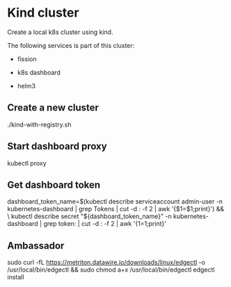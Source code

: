 # Kind cluster

Create a local k8s cluster using kind.

The following services is part of this cluster:

* fission

* k8s dashboard

* helm3

## Create a new cluster

./kind-with-registry.sh <NAME>

## Start dashboard proxy

kubectl proxy

## Get dashboard token

dashboard_token_name=$(kubectl describe serviceaccount admin-user -n kubernetes-dashboard | grep Tokens | cut -d : -f 2 | awk '{$1=$1;print}') && \
    kubectl describe secret "${dashboard_token_name}" -n kubernetes-dashboard | grep token: | cut -d : -f 2 | awk '{$1=$1;print}'

## Ambassador

sudo curl -fL https://metriton.datawire.io/downloads/linux/edgectl -o /usr/local/bin/edgectl && sudo chmod a+x /usr/local/bin/edgectl
edgectl install

